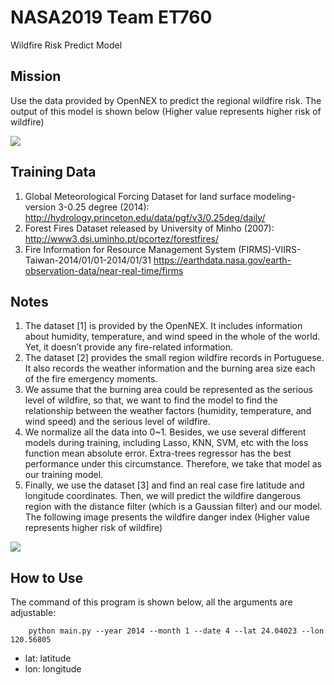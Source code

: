 # NASA2019 Team ET760
Wildfire Risk Predict Model

## Mission
Use the data provided by OpenNEX to predict the regional wildfire risk. The output of this model is shown below (Higher value represents higher risk of wildfire)

![](https://i.imgur.com/sF81sZM.png)

## Training Data
1. Global Meteorological Forcing Dataset for land surface modeling-version 3-0.25 degree (2014): http://hydrology.princeton.edu/data/pgf/v3/0.25deg/daily/
2. Forest Fires Dataset released by University of Minho (2007): 
http://www3.dsi.uminho.pt/pcortez/forestfires/
3. Fire Information for Resource Management System (FIRMS)-VIIRS-Taiwan-2014/01/01-2014/01/31
https://earthdata.nasa.gov/earth-observation-data/near-real-time/firms

## Notes
1. The dataset [1] is provided by the OpenNEX. It includes information about humidity, temperature, and wind speed in the whole of the world. Yet, it doesn’t provide any fire-related information.
2. The dataset [2] provides the small region wildfire records in Portuguese. It also records the weather information and the burning area size each of the fire emergency moments.
3. We assume that the burning area could be represented as the serious level of wildfire, so that, we want to find the model to find the relationship between the weather factors (humidity, temperature, and wind speed) and the serious level of wildfire.
4. We normalize all the data into 0~1. Besides, we use several different models during training, including Lasso, KNN, SVM, etc with the loss function mean absolute error. Extra-trees regressor has the best performance under this circumstance. Therefore, we take that model as our training model.
5. Finally, we use the dataset [3] and find an real case fire latitude and longitude coordinates. Then, we will predict the wildfire dangerous region with the distance filter (which is a Gaussian filter) and our model. The following image presents the wildfire danger index (Higher value represents higher risk of wildfire)

![](https://i.imgur.com/8pGgflo.png)


## How to Use
The command of this program is shown below, all the arguments are adjustable:

`    python main.py --year 2014 --month 1 --date 4 --lat 24.04023 --lon 120.56805`
* lat: latitude
* lon: longitude 


